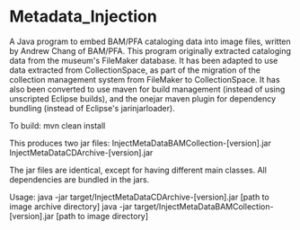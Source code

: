 Metadata_Injection
==================

A Java program to embed BAM/PFA cataloging data into image files, written by Andrew Chang of BAM/PFA. This program originally extracted cataloging data from the museum's FileMaker database. It has been adapted to use data extracted from CollectionSpace, as part of the migration of the collection management system from FileMaker to CollectionSpace. It has also been converted to use maven for build management (instead of using unscripted Eclipse builds), and the onejar maven plugin for dependency bundling (instead of Eclipse's jarinjarloader).

To build:
	mvn clean install
	
This produces two jar files:
	InjectMetaDataBAMCollection-[version].jar
	InjectMetaDataCDArchive-[version].jar
	
The jar files are identical, except for having different main classes. All dependencies are bundled in the jars.

Usage:
	java -jar target/InjectMetaDataCDArchive-[version].jar [path to image archive directory]
	java -jar target/InjectMetaDataBAMCollection-[version].jar [path to image directory]